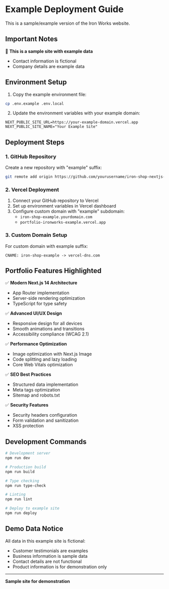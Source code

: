 # Example Deployment Guide

This is a sample/example version of the Iron Works website.

## Important Notes

🚨 **This is a sample site with example data**
- Contact information is fictional
- Company details are example data

## Environment Setup

1. Copy the example environment file:
```bash
cp .env.example .env.local
```

2. Update the environment variables with your example domain:
```env
NEXT_PUBLIC_SITE_URL=https://your-example-domain.vercel.app
NEXT_PUBLIC_SITE_NAME="Your Example Site"
```

## Deployment Steps

### 1. GitHub Repository
Create a new repository with "example" suffix:
```bash
git remote add origin https://github.com/yourusername/iron-shop-nextjs-example.git
```

### 2. Vercel Deployment
1. Connect your GitHub repository to Vercel
2. Set up environment variables in Vercel dashboard
3. Configure custom domain with "example" subdomain:
   - `iron-shop-example.yourdomain.com`
   - `portfolio-ironworks-example.vercel.app`

### 3. Custom Domain Setup
For custom domain with example suffix:
```
CNAME: iron-shop-example -> vercel-dns.com
```

## Portfolio Features Highlighted

✅ **Modern Next.js 14 Architecture**
- App Router implementation
- Server-side rendering optimization
- TypeScript for type safety

✅ **Advanced UI/UX Design**
- Responsive design for all devices
- Smooth animations and transitions
- Accessibility compliance (WCAG 2.1)

✅ **Performance Optimization**
- Image optimization with Next.js Image
- Code splitting and lazy loading
- Core Web Vitals optimization

✅ **SEO Best Practices**
- Structured data implementation
- Meta tags optimization
- Sitemap and robots.txt

✅ **Security Features**
- Security headers configuration
- Form validation and sanitization
- XSS protection

## Development Commands

```bash
# Development server
npm run dev

# Production build
npm run build

# Type checking
npm run type-check

# Linting
npm run lint

# Deploy to example site
npm run deploy
```

## Demo Data Notice

All data in this example site is fictional:
- Customer testimonials are examples
- Business information is sample data
- Contact details are not functional
- Product information is for demonstration only

---

**Sample site for demonstration**